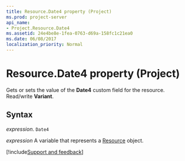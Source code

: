 ```yaml
---
title: Resource.Date4 property (Project)
ms.prod: project-server
api_name:
- Project.Resource.Date4
ms.assetid: 24e4be8e-1fea-0763-d69a-158fc1c21ea0
ms.date: 06/08/2017
localization_priority: Normal
---
```



# Resource.Date4 property (Project)

Gets or sets the value of the  **Date4** custom field for the resource. Read/write **Variant**.


## Syntax

_expression_. `Date4`

_expression_ A variable that represents a [Resource](./Project.Resource.md) object.

[!include[Support and feedback](~/includes/feedback-boilerplate.md)]